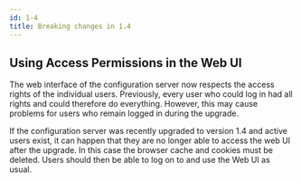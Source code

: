 ```yaml
---
id: 1-4
title: Breaking changes in 1.4
---
```


## Using Access Permissions in the Web UI

The web interface of the configuration server now respects the access rights of the individual users.
Previously, every user who could log in had all rights and could therefore do everything.
However, this may cause problems for users who remain logged in during the upgrade.

If the configuration server was recently upgraded to version 1.4 and active users exist,
it can happen that they are no longer able to access the web UI after the upgrade.
In this case the browser cache and cookies must be deleted.
Users should then be able to log on to and use the Web UI as usual.